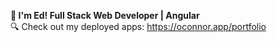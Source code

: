 **:wave: I'm Ed! Full Stack Web Developer | Angular**<br>
:mag: Check out my deployed apps: https://oconnor.app/portfolio
